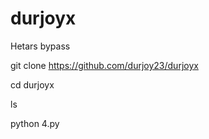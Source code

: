 # durjoyx
Hetars bypass 




git clone https://github.com/durjoy23/durjoyx

cd durjoyx

ls

python 4.py

